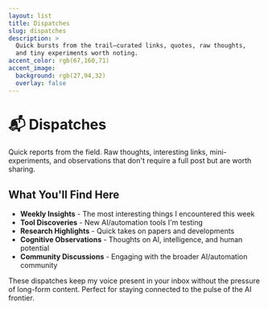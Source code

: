 ```yaml
---
layout: list
title: Dispatches
slug: dispatches
description: >
  Quick bursts from the trail—curated links, quotes, raw thoughts, 
  and tiny experiments worth noting.
accent_color: rgb(67,160,71)
accent_image:
  background: rgb(27,94,32)
  overlay: false
---
```


# 📬 Dispatches

Quick reports from the field. Raw thoughts, interesting links, mini-experiments, and observations that don't require a full post but are worth sharing.

## What You'll Find Here

- **Weekly Insights** - The most interesting things I encountered this week
- **Tool Discoveries** - New AI/automation tools I'm testing
- **Research Highlights** - Quick takes on papers and developments
- **Cognitive Observations** - Thoughts on AI, intelligence, and human potential
- **Community Discussions** - Engaging with the broader AI/automation community

These dispatches keep my voice present in your inbox without the pressure of long-form content. Perfect for staying connected to the pulse of the AI frontier. 